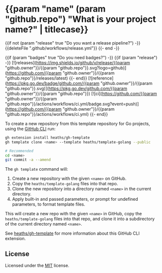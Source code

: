 # {{param "name" (param "github.repo") "What is your project name?" | titlecase}}

{{if not (param "release" true "Do you want a release pipeline?") -}}
{{deleteFile ".github/workflows/release.yml"}}
{{- end -}}

{{if (param "badges" true "Do you need badges?") -}}
{{if (param "release") -}}
[![releases](https://img.shields.io/github/v/release/{{param "github.owner"}}/{{param "github.repo"}}.svg?logo=github)](https://github.com/{{param "github.owner"}}/{{param "github.repo"}}/releases/latest)
{{- end}}
[![reference](https://pkg.go.dev/badge/github.com/{{param "github.owner"}}/{{param "github.repo"}}.svg)](https://pkg.go.dev/github.com/{{param "github.owner"}}/{{param "github.repo"}})
[![ci](https://github.com/{{param "github.owner"}}/{{param "github.repo"}}/actions/workflows/ci.yml/badge.svg?event=push)](https://github.com/{{param "github.owner"}}/{{param "github.repo"}}/actions/workflows/ci.yml)
{{- end}}

<!-- {{if 0}} -->
To create a new repository from this template repository for Go projects,
using the [GitHub CLI](https://github.com/cli/cli) run:

```bash
gh extension install heaths/gh-template
gh template clone <name> --template heaths/template-golang --public

# Recommended
cd <name>
git commit -a --amend
```

The `gh template` command will:

1. Create a new repository with the given `<name>` on GitHub.
2. Copy the `heaths/template-golang` files into that repo.
3. Clone the new repository into a directory named `<name>` in the current directory.
4. Apply built-in and passed parameters, or prompt for undefined parameters, to format template files.

This will create a new repo with the given `<name>` in GitHub, copy the
`heaths/template-golang` files into that repo, and clone it into a
subdirectory of the current directory named `<name>`.

See [heaths/gh-template](https://github.com/heaths/gh-template) for more information
about this GitHub CLI extension.
<!-- {{end -}} TODO -->

## License

Licensed under the [MIT](LICENSE.txt) license.
